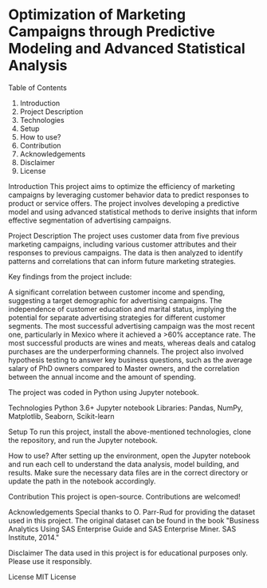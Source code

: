 
# Optimization of Marketing Campaigns through Predictive Modeling and Advanced Statistical Analysis
Table of Contents

 1. Introduction 
 2. Project Description 
 3. Technologies 
 4. Setup 
 5. How to use?
 6. Contribution 
 7. Acknowledgements 
 8. Disclaimer 
 9. License

<a name="introduction"></a>

Introduction
This project aims to optimize the efficiency of marketing campaigns by leveraging customer behavior data to predict responses to product or service offers. The project involves developing a predictive model and using advanced statistical methods to derive insights that inform effective segmentation of advertising campaigns.

<a name="project-description"></a>

Project Description
The project uses customer data from five previous marketing campaigns, including various customer attributes and their responses to previous campaigns. The data is then analyzed to identify patterns and correlations that can inform future marketing strategies.

Key findings from the project include:

A significant correlation between customer income and spending, suggesting a target demographic for advertising campaigns.
The independence of customer education and marital status, implying the potential for separate advertising strategies for different customer segments.
The most successful advertising campaign was the most recent one, particularly in Mexico where it achieved a >60% acceptance rate.
The most successful products are wines and meats, whereas deals and catalog purchases are the underperforming channels.
The project also involved hypothesis testing to answer key business questions, such as the average salary of PhD owners compared to Master owners, and the correlation between the annual income and the amount of spending.

The project was coded in Python using Jupyter notebook.

<a name="technologies"></a>

Technologies
Python 3.6+
Jupyter notebook
Libraries: Pandas, NumPy, Matplotlib, Seaborn, Scikit-learn
<a name="setup"></a>

Setup
To run this project, install the above-mentioned technologies, clone the repository, and run the Jupyter notebook.

<a name="how-to-use"></a>

How to use?
After setting up the environment, open the Jupyter notebook and run each cell to understand the data analysis, model building, and results. Make sure the necessary data files are in the correct directory or update the path in the notebook accordingly.

<a name="contribution"></a>

Contribution
This project is open-source. Contributions are welcomed!

<a name="acknowledgements"></a>

Acknowledgements
Special thanks to O. Parr-Rud for providing the dataset used in this project. The original dataset can be found in the book "Business Analytics Using SAS Enterprise Guide and SAS Enterprise Miner. SAS Institute, 2014."

<a name="disclaimer"></a>

Disclaimer
The data used in this project is for educational purposes only. Please use it responsibly.

<a name="license"></a>

License
MIT License

